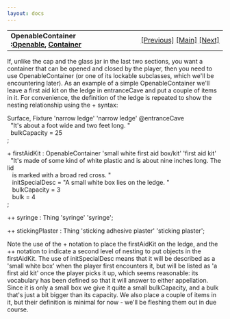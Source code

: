 ```yaml
---
layout: docs
---
```

<table width="100%" data-border="0" data-cellspacing="0"
data-cellpadding="3" data-bgcolor="#C0C0C0">
<colgroup>
<col style="width: 50%" />
<col style="width: 50%" />
</colgroup>
<tbody>
<tr>
<td style="text-align: left;"><strong>OpenableContainer :<a
href="openable.html">Openable</a>, <a
href="container.html">Container</a><br />
</strong></td>
<td style="text-align: right;"><a href="container.html">[Previous]</a> <a
href="generalintroduction.html">[Main]</a> <a
href="notifyinsert+notifyremove.html">[Next]</a></td>
</tr>
</tbody>
</table>

  
If, unlike the cap and the glass jar in the last two sections, you want
a container that can be opened and closed by the player, then you need
to use OpenableContainer (or one of its lockable subclasses, which we'll
be encountering later). As an example of a simple OpenableContainer
we'll leave a first aid kit on the ledge in entranceCave and put a
couple of items in it. For convenience, the definition of the ledge is
repeated to show the nesting relationship using the + syntax:  
  
Surface, Fixture 'narrow ledge' 'narrow ledge' @entranceCave  
  "It's about a foot wide and two feet long. "  
  bulkCapacity = 25  
;  
  
+ firstAidKit : OpenableContainer 'small white first aid box/kit' 'first aid kit'   
  "It's made of some kind of white plastic and is about nine inches long. The lid  
   is marked with a broad red cross. "  
   initSpecialDesc = "A small white box lies on the ledge. "  
   bulkCapacity = 3  
   bulk = 4  
;  
  
++ syringe : Thing 'syringe' 'syringe';  
  
++ stickingPlaster : Thing 'sticking adhesive plaster' 'sticking plaster';  
  
Note the use of the + notation to place the firstAidKit on the ledge,
and the ++ notation to indicate a second level of nesting to put objects
in the firstAidKit. The use of initSpecialDesc means that it will be
described as a 'small white box' when the player first encounters it,
but will be listed as 'a first aid kit' once the player picks it up,
which seems reasonable: its vocabulary has been defined so that it will
answer to either appellation. Since it is only a small box we give it
quite a small bulkCapacity, and a bulk that's just a bit bigger than its
capacity. We also place a couple of items in it, but their definition is
minimal for now - we'll be fleshing them out in due course.  
  
  
